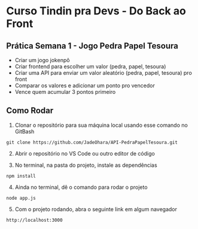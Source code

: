 # Curso Tindin pra Devs - Do Back ao Front

## Prática Semana 1 - Jogo Pedra Papel Tesoura

- Criar um jogo jokenpô
- Criar frontend para escolher um valor (pedra,  papel, tesoura)
- Criar uma API para enviar um valor aleatório (pedra,  papel, tesoura) pro front
- Comparar os valores e adicionar um ponto pro vencedor
- Vence quem acumular 3 pontos primeiro

## Como Rodar

1. Clonar o repositório para sua máquina local usando esse comando no GitBash
~~~Git Bash
git clone https://github.com/JadeOhara/API-PedraPapelTesoura.git
~~~

2. Abrir o repositório no VS Code ou outro editor de código

3. No terminal, na pasta do projeto, instale as dependências
~~~Terminal
npm install
~~~

4. Ainda no terminal, dê o comando para rodar o projeto
~~~Terminal
node app.js
~~~

5. Com o projeto rodando, abra o seguinte link em algum navegador
~~~Terminal
http://localhost:3000
~~~
